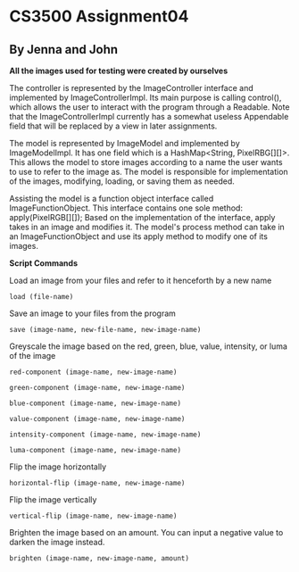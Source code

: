 # CS3500 Assignment04
## By Jenna and John


**All the images used for testing were created by ourselves**

The controller is represented by the ImageController
interface and implemented by ImageControllerImpl. Its main purpose is calling
control(), which allows the user to interact with the program through
a Readable. Note that the ImageControllerImpl currently has a somewhat
useless Appendable field that will be replaced by a view in later 
assignments.

The model is represented by ImageModel and implemented by
ImageModelImpl. It has one field which is a HashMap<String, PixelRBG[][]>.
This allows the model to store images according to a name
the user wants to use to refer to the image as. The model is 
responsible for implementation of the images, modifying, loading, or saving
them as needed.

Assisting the model is a function object interface called
ImageFunctionObject. This interface contains one sole method: apply(PixelRGB[][]);
Based on the implementation of the interface, apply takes in an image
and modifies it. The model's process method can take in an ImageFunctionObject
and use its apply method to modify one of its images.

**Script Commands**

Load an image from your files and refer to it henceforth by a new name
```
load (file-name)
```
Save an image to your files from the program 
```
save (image-name, new-file-name, new-image-name)
```
Greyscale the image based on the red, green, blue, value, intensity, or luma
of the image
```
red-component (image-name, new-image-name)

green-component (image-name, new-image-name)

blue-component (image-name, new-image-name)

value-component (image-name, new-image-name)

intensity-component (image-name, new-image-name)

luma-component (image-name, new-image-name)
```

Flip the image horizontally
```
horizontal-flip (image-name, new-image-name)
```
Flip the image vertically
```
vertical-flip (image-name, new-image-name)
```
Brighten the image based on an amount. You can input
a negative value to darken the image instead.
```
brighten (image-name, new-image-name, amount)
```